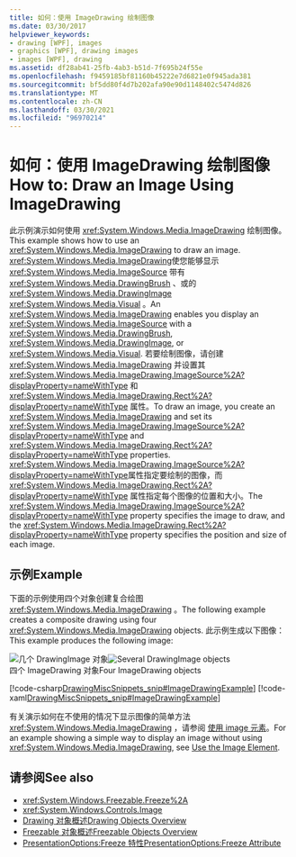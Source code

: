 ```yaml
---
title: 如何：使用 ImageDrawing 绘制图像
ms.date: 03/30/2017
helpviewer_keywords:
- drawing [WPF], images
- graphics [WPF], drawing images
- images [WPF], drawing
ms.assetid: df28ab41-25fb-4ab3-b51d-7f695b24f55e
ms.openlocfilehash: f9459185bf81160b45222e7d6821e0f945ada381
ms.sourcegitcommit: bf5dd80f4d7b202afa90e90d1148402c5474d826
ms.translationtype: MT
ms.contentlocale: zh-CN
ms.lasthandoff: 03/30/2021
ms.locfileid: "96970214"
---
```

# <a name="how-to-draw-an-image-using-imagedrawing"></a><span data-ttu-id="ad523-102">如何：使用 ImageDrawing 绘制图像</span><span class="sxs-lookup"><span data-stu-id="ad523-102">How to: Draw an Image Using ImageDrawing</span></span>
<span data-ttu-id="ad523-103">此示例演示如何使用 <xref:System.Windows.Media.ImageDrawing> 绘制图像。</span><span class="sxs-lookup"><span data-stu-id="ad523-103">This example shows how to use an <xref:System.Windows.Media.ImageDrawing> to draw an image.</span></span> <span data-ttu-id="ad523-104"><xref:System.Windows.Media.ImageDrawing>使您能够显示 <xref:System.Windows.Media.ImageSource> 带有 <xref:System.Windows.Media.DrawingBrush> 、或的 <xref:System.Windows.Media.DrawingImage> <xref:System.Windows.Media.Visual> 。</span><span class="sxs-lookup"><span data-stu-id="ad523-104">An <xref:System.Windows.Media.ImageDrawing> enables you display an <xref:System.Windows.Media.ImageSource> with a <xref:System.Windows.Media.DrawingBrush>, <xref:System.Windows.Media.DrawingImage>, or <xref:System.Windows.Media.Visual>.</span></span> <span data-ttu-id="ad523-105">若要绘制图像，请创建 <xref:System.Windows.Media.ImageDrawing> 并设置其 <xref:System.Windows.Media.ImageDrawing.ImageSource%2A?displayProperty=nameWithType> 和 <xref:System.Windows.Media.ImageDrawing.Rect%2A?displayProperty=nameWithType> 属性。</span><span class="sxs-lookup"><span data-stu-id="ad523-105">To draw an image, you create an <xref:System.Windows.Media.ImageDrawing> and set its <xref:System.Windows.Media.ImageDrawing.ImageSource%2A?displayProperty=nameWithType> and <xref:System.Windows.Media.ImageDrawing.Rect%2A?displayProperty=nameWithType> properties.</span></span> <span data-ttu-id="ad523-106"><xref:System.Windows.Media.ImageDrawing.ImageSource%2A?displayProperty=nameWithType>属性指定要绘制的图像，而 <xref:System.Windows.Media.ImageDrawing.Rect%2A?displayProperty=nameWithType> 属性指定每个图像的位置和大小。</span><span class="sxs-lookup"><span data-stu-id="ad523-106">The <xref:System.Windows.Media.ImageDrawing.ImageSource%2A?displayProperty=nameWithType> property specifies the image to draw, and the <xref:System.Windows.Media.ImageDrawing.Rect%2A?displayProperty=nameWithType> property specifies the position and size of each image.</span></span>  
  
## <a name="example"></a><span data-ttu-id="ad523-107">示例</span><span class="sxs-lookup"><span data-stu-id="ad523-107">Example</span></span>  
 <span data-ttu-id="ad523-108">下面的示例使用四个对象创建复合绘图 <xref:System.Windows.Media.ImageDrawing> 。</span><span class="sxs-lookup"><span data-stu-id="ad523-108">The following example creates a composite drawing using four <xref:System.Windows.Media.ImageDrawing> objects.</span></span> <span data-ttu-id="ad523-109">此示例生成以下图像：</span><span class="sxs-lookup"><span data-stu-id="ad523-109">This example produces the following image:</span></span>  
  
 <span data-ttu-id="ad523-110">![几个 DrawingImage 对象](./media/graphicsmm-imagedrawingexample.jpg "graphicsmm_ImageDrawingExample")</span><span class="sxs-lookup"><span data-stu-id="ad523-110">![Several DrawingImage objects](./media/graphicsmm-imagedrawingexample.jpg "graphicsmm_ImageDrawingExample")</span></span>  
<span data-ttu-id="ad523-111">四个 ImageDrawing 对象</span><span class="sxs-lookup"><span data-stu-id="ad523-111">Four ImageDrawing objects</span></span>  
  
 [!code-csharp[DrawingMiscSnippets_snip#ImageDrawingExample](~/samples/snippets/csharp/VS_Snippets_Wpf/DrawingMiscSnippets_snip/CSharp/ImageDrawingExample.cs#imagedrawingexample)]
 [!code-xaml[DrawingMiscSnippets_snip#ImageDrawingExample](~/samples/snippets/xaml/VS_Snippets_Wpf/DrawingMiscSnippets_snip/XAML/ImageDrawingExample.xaml#imagedrawingexample)]  
  
 <span data-ttu-id="ad523-112">有关演示如何在不使用的情况下显示图像的简单方法 <xref:System.Windows.Media.ImageDrawing> ，请参阅 [使用 image 元素](../controls/how-to-use-the-image-element.md)。</span><span class="sxs-lookup"><span data-stu-id="ad523-112">For an example showing a simple way to display an image without using <xref:System.Windows.Media.ImageDrawing>, see [Use the Image Element](../controls/how-to-use-the-image-element.md).</span></span>  
  
## <a name="see-also"></a><span data-ttu-id="ad523-113">请参阅</span><span class="sxs-lookup"><span data-stu-id="ad523-113">See also</span></span>

- <xref:System.Windows.Freezable.Freeze%2A>
- <xref:System.Windows.Controls.Image>
- [<span data-ttu-id="ad523-114">Drawing 对象概述</span><span class="sxs-lookup"><span data-stu-id="ad523-114">Drawing Objects Overview</span></span>](drawing-objects-overview.md)
- [<span data-ttu-id="ad523-115">Freezable 对象概述</span><span class="sxs-lookup"><span data-stu-id="ad523-115">Freezable Objects Overview</span></span>](../advanced/freezable-objects-overview.md)
- [<span data-ttu-id="ad523-116">PresentationOptions:Freeze 特性</span><span class="sxs-lookup"><span data-stu-id="ad523-116">PresentationOptions:Freeze Attribute</span></span>](../advanced/presentationoptions-freeze-attribute.md)
